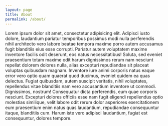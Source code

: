 ```yaml
---
layout: page
title: About
permalink: /about/
---
```


Lorem ipsum dolor sit amet, consectetur adipisicing elit. Adipisci iusto dolore, laudantium pariatur temporibus possimus modi nulla perferendis nihil architecto vero labore beatae tempora maxime porro autem accusamus fugit blanditiis eius esse corrupti. Pariatur autem voluptatem maxime inventore facilis odit deserunt, eos natus necessitatibus! Soluta, sed eveniet praesentium totam maxime odit harum dignissimos rerum nam nesciunt repellat dolorem dolores nulla, alias excepturi repudiandae sit placeat voluptas quibusdam magnam. Inventore iure animi corporis natus eaque error vero optio quam quaerat quod ducimus, eveniet quidem ea quas delectus. Fugiat quibusdam, autem suscipit veritatis, nihil voluptates, repellendus vitae blanditiis nam vero accusantium inventore ut commodi. Dignissimos, nostrum! Consequatur dicta perferendis, eum quae corporis nesciunt. Excepturi dolores officiis esse nam fugit eligendi repellendus optio molestias similique, velit labore odit rerum dolor asperiores exercitationem eum praesentium enim natus quas laudantium, repudiandae consequuntur itaque, blanditiis cum. Harum iste vero adipisci laudantium, fugiat est consequuntur, dolores tempore.
